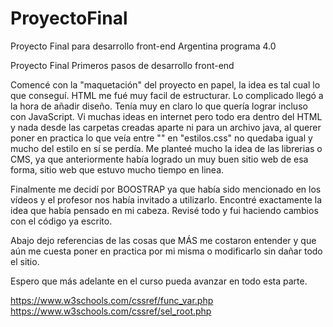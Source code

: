 # ProyectoFinal
Proyecto Final para desarrollo front-end Argentina programa 4.0

Proyecto Final Primeros pasos de desarrollo front-end

Comencé con la "maquetación" del proyecto en papel, la idea es tal cual lo que conseguí. HTML me fué muy facil de estructurar. Lo complicado llegó a la hora de añadir diseño. Tenía muy en claro lo que quería lograr incluso con JavaScript. Vi muchas ideas en internet pero todo era dentro del HTML y nada desde las carpetas creadas aparte ni para un archivo java, al querer poner en practica lo que veía entre "<script></script>" en "estilos.css" no quedaba igual y mucho del estilo en sí se perdía. 
Me planteé mucho la idea de las librerias o CMS, ya que anteriormente había logrado un muy buen sitio web de esa forma, sitio web que estuvo mucho tiempo en linea.

Finalmente me decidí por BOOSTRAP ya que había sido mencionado en los vídeos y el profesor nos había invitado a utilizarlo. Encontré exactamente la idea que había pensado en mi cabeza. Revisé todo y fui haciendo cambios con el código ya escrito. 

Abajo dejo referencias de las cosas que MÁS me costaron entender y que aún me cuesta poner en practica por mi misma o modificarlo sin dañar todo el sitio. 

Espero que más adelante en el curso pueda avanzar en todo esta parte. 

https://www.w3schools.com/cssref/func_var.php
https://www.w3schools.com/cssref/sel_root.php
